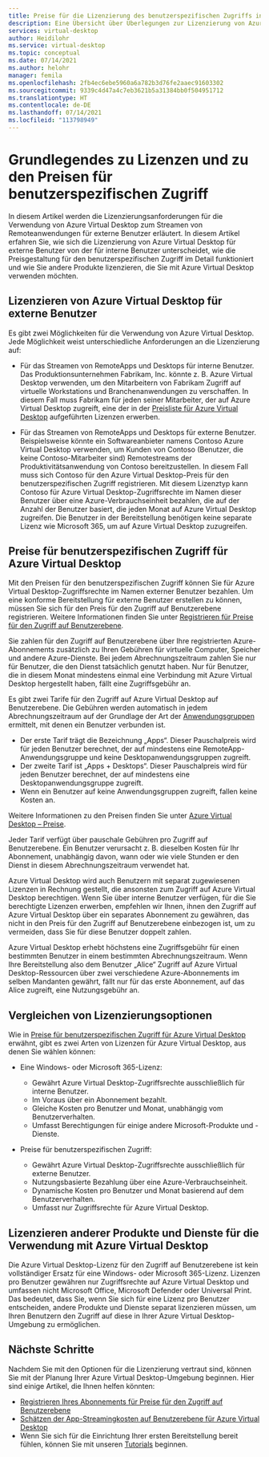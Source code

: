 ```yaml
---
title: Preise für die Lizenzierung des benutzerspezifischen Zugriffs in Azure Virtual Desktop für Remote-App-Streaming – Azure
description: Eine Übersicht über Überlegungen zur Lizenzierung von Azure Virtual Desktop für das Remote-App-Streaming.
services: virtual-desktop
author: Heidilohr
ms.service: virtual-desktop
ms.topic: conceptual
ms.date: 07/14/2021
ms.author: helohr
manager: femila
ms.openlocfilehash: 2fb4ec6ebe5960a6a782b3d76fe2aaec91603302
ms.sourcegitcommit: 9339c4d47a4c7eb3621b5a31384bb0f504951712
ms.translationtype: HT
ms.contentlocale: de-DE
ms.lasthandoff: 07/14/2021
ms.locfileid: "113798949"
---
```

# <a name="understanding-licensing-and-per-user-access-pricing"></a>Grundlegendes zu Lizenzen und zu den Preisen für benutzerspezifischen Zugriff

In diesem Artikel werden die Lizenzierungsanforderungen für die Verwendung von Azure Virtual Desktop zum Streamen von Remoteanwendungen für externe Benutzer erläutert. In diesem Artikel erfahren Sie, wie sich die Lizenzierung von Azure Virtual Desktop für externe Benutzer von der für interne Benutzer unterscheidet, wie die Preisgestaltung für den benutzerspezifischen Zugriff im Detail funktioniert und wie Sie andere Produkte lizenzieren, die Sie mit Azure Virtual Desktop verwenden möchten.

## <a name="licensing-azure-virtual-desktop-for-external-users"></a>Lizenzieren von Azure Virtual Desktop für externe Benutzer

Es gibt zwei Möglichkeiten für die Verwendung von Azure Virtual Desktop. Jede Möglichkeit weist unterschiedliche Anforderungen an die Lizenzierung auf:

- Für das Streamen von RemoteApps und Desktops für interne Benutzer. Das Produktionsunternehmen Fabrikam, Inc. könnte z. B. Azure Virtual Desktop verwenden, um den Mitarbeitern von Fabrikam Zugriff auf virtuelle Workstations und Branchenanwendungen zu verschaffen. In diesem Fall muss Fabrikam für jeden seiner Mitarbeiter, der auf Azure Virtual Desktop zugreift, eine der in der [Preisliste für Azure Virtual Desktop](https://azure.microsoft.com/pricing/details/virtual-desktop/) aufgeführten Lizenzen erwerben.

- Für das Streamen von RemoteApps und Desktops für externe Benutzer. Beispielsweise könnte ein Softwareanbieter namens Contoso Azure Virtual Desktop verwenden, um Kunden von Contoso (Benutzer, die keine Contoso-Mitarbeiter sind) Remotestreams der Produktivitätsanwendung von Contoso bereitzustellen. In diesem Fall muss sich Contoso für den Azure Virtual Desktop-Preis für den benutzerspezifischen Zugriff registrieren. Mit diesem Lizenztyp kann Contoso für Azure Virtual Desktop-Zugriffsrechte im Namen dieser Benutzer über eine Azure-Verbrauchseinheit bezahlen, die auf der Anzahl der Benutzer basiert, die jeden Monat auf Azure Virtual Desktop zugreifen. Die Benutzer in der Bereitstellung benötigen keine separate Lizenz wie Microsoft 365, um auf Azure Virtual Desktop zuzugreifen.

## <a name="per-user-access-pricing-for-azure-virtual-desktop"></a>Preise für benutzerspezifischen Zugriff für Azure Virtual Desktop

Mit den Preisen für den benutzerspezifischen Zugriff können Sie für Azure Virtual Desktop-Zugriffsrechte im Namen externer Benutzer bezahlen. Um eine konforme Bereitstellung für externe Benutzer erstellen zu können, müssen Sie sich für den Preis für den Zugriff auf Benutzerebene registrieren. Weitere Informationen finden Sie unter [Registrieren für Preise für den Zugriff auf Benutzerebene](per-user-access-pricing.md).

Sie zahlen für den Zugriff auf Benutzerebene über Ihre registrierten Azure-Abonnements zusätzlich zu Ihren Gebühren für virtuelle Computer, Speicher und andere Azure-Dienste. Bei jedem Abrechnungszeitraum zahlen Sie nur für Benutzer, die den Dienst tatsächlich genutzt haben. Nur für Benutzer, die in diesem Monat mindestens einmal eine Verbindung mit Azure Virtual Desktop hergestellt haben, fällt eine Zugriffsgebühr an.

Es gibt zwei Tarife für den Zugriff auf Azure Virtual Desktop auf Benutzerebene. Die Gebühren werden automatisch in jedem Abrechnungszeitraum auf der Grundlage der Art der [Anwendungsgruppen](../environment-setup.md#app-groups) ermittelt, mit denen ein Benutzer verbunden ist.

- Der erste Tarif trägt die Bezeichnung „Apps“. Dieser Pauschalpreis wird für jeden Benutzer berechnet, der auf mindestens eine RemoteApp-Anwendungsgruppe und keine Desktopanwendungsgruppen zugreift.
- Der zweite Tarif ist „Apps + Desktops“. Dieser Pauschalpreis wird für jeden Benutzer berechnet, der auf mindestens eine Desktopanwendungsgruppe zugreift.
- Wenn ein Benutzer auf keine Anwendungsgruppen zugreift, fallen keine Kosten an.

Weitere Informationen zu den Preisen finden Sie unter [Azure Virtual Desktop – Preise](https://azure.microsoft.com/pricing/details/virtual-desktop/).

Jeder Tarif verfügt über pauschale Gebühren pro Zugriff auf Benutzerebene. Ein Benutzer verursacht z. B. dieselben Kosten für Ihr Abonnement, unabhängig davon, wann oder wie viele Stunden er den Dienst in diesem Abrechnungszeitraum verwendet hat.

Azure Virtual Desktop wird auch Benutzern mit separat zugewiesenen Lizenzen in Rechnung gestellt, die ansonsten zum Zugriff auf Azure Virtual Desktop berechtigen. Wenn Sie über interne Benutzer verfügen, für die Sie berechtigte Lizenzen erwerben, empfehlen wir Ihnen, ihnen den Zugriff auf Azure Virtual Desktop über ein separates Abonnement zu gewähren, das nicht in den Preis für den Zugriff auf Benutzerebene einbezogen ist, um zu vermeiden, dass Sie für diese Benutzer doppelt zahlen.

Azure Virtual Desktop erhebt höchstens eine Zugriffsgebühr für einen bestimmten Benutzer in einem bestimmten Abrechnungszeitraum. Wenn Ihre Bereitstellung also dem Benutzer „Alice“ Zugriff auf Azure Virtual Desktop-Ressourcen über zwei verschiedene Azure-Abonnements im selben Mandanten gewährt, fällt nur für das erste Abonnement, auf das Alice zugreift, eine Nutzungsgebühr an.

## <a name="comparing-licensing-options"></a>Vergleichen von Lizenzierungsoptionen

Wie in [Preise für benutzerspezifischen Zugriff für Azure Virtual Desktop](#per-user-access-pricing-for-azure-virtual-desktop) erwähnt, gibt es zwei Arten von Lizenzen für Azure Virtual Desktop, aus denen Sie wählen können:

- Eine Windows- oder Microsoft 365-Lizenz:
   - Gewährt Azure Virtual Desktop-Zugriffsrechte ausschließlich für interne Benutzer.
   - Im Voraus über ein Abonnement bezahlt.
   - Gleiche Kosten pro Benutzer und Monat, unabhängig vom Benutzerverhalten.
   - Umfasst Berechtigungen für einige andere Microsoft-Produkte und -Dienste.

- Preise für benutzerspezifischen Zugriff:
   - Gewährt Azure Virtual Desktop-Zugriffsrechte ausschließlich für externe Benutzer.
   - Nutzungsbasierte Bezahlung über eine Azure-Verbrauchseinheit.
   - Dynamische Kosten pro Benutzer und Monat basierend auf dem Benutzerverhalten.
   - Umfasst nur Zugriffsrechte für Azure Virtual Desktop.

## <a name="licensing-other-products-and-services-for-use-with-azure-virtual-desktop"></a>Lizenzieren anderer Produkte und Dienste für die Verwendung mit Azure Virtual Desktop

Die Azure Virtual Desktop-Lizenz für den Zugriff auf Benutzerebene ist kein vollständiger Ersatz für eine Windows- oder Microsoft 365-Lizenz. Lizenzen pro Benutzer gewähren nur Zugriffsrechte auf Azure Virtual Desktop und umfassen nicht Microsoft Office, Microsoft Defender oder Universal Print. Das bedeutet, dass Sie, wenn Sie sich für eine Lizenz pro Benutzer entscheiden, andere Produkte und Dienste separat lizenzieren müssen, um Ihren Benutzern den Zugriff auf diese in Ihrer Azure Virtual Desktop-Umgebung zu ermöglichen.

## <a name="next-steps"></a>Nächste Schritte

Nachdem Sie mit den Optionen für die Lizenzierung vertraut sind, können Sie mit der Planung Ihrer Azure Virtual Desktop-Umgebung beginnen. Hier sind einige Artikel, die Ihnen helfen könnten:

- [Registrieren Ihres Abonnements für Preise für den Zugriff auf Benutzerebene](per-user-access-pricing.md)
- [Schätzen der App-Streamingkosten auf Benutzerebene für Azure Virtual Desktop](streaming-costs.md)
- Wenn Sie sich für die Einrichtung Ihrer ersten Bereitstellung bereit fühlen, können Sie mit unseren [Tutorials](../create-host-pools-azure-marketplace.md?toc=/azure/virtual-desktop/remote-app-streaming/toc.json&bc=/azure/virtual-desktop/breadcrumb/toc.json) beginnen.
